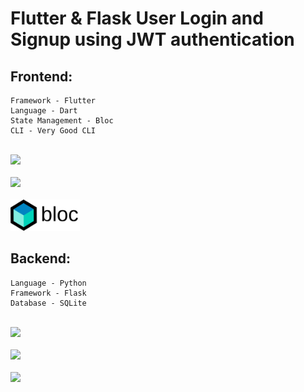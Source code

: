 # Flutter & Flask User Login and Signup using JWT authentication

## Frontend:
```
Framework - Flutter
Language - Dart
State Management - Bloc
CLI - Very Good CLI
```
<code> <img height="50" src="https://www.vectorlogo.zone/logos/flutterio/flutterio-ar21.svg"> </code>
<code> <img height="50" src="https://www.vectorlogo.zone/logos/dartlang/dartlang-ar21.svg"> </code>
<code> <img height="50" src="https://raw.githubusercontent.com/felangel/bloc/master/docs/assets/bloc_logo_full.png"> </code>


## Backend:
```
Language - Python
Framework - Flask
Database - SQLite
```
<code> <img height="50" src="https://www.vectorlogo.zone/logos/python/python-ar21.svg"> </code>
<code> <img height="50" src="https://www.vectorlogo.zone/logos/pocoo_flask/pocoo_flask-ar21.svg"> </code>
<code> <img height="50" src="https://www.vectorlogo.zone/logos/sqlite/sqlite-ar21.svg"> </code>
